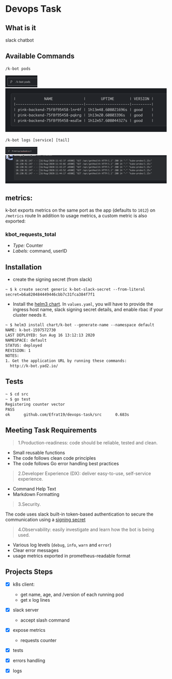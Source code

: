 # Devops Task

## What is it

slack chatbot

## Available Commands

```console
/k-bot pods
```
<img src="./resources/pods-command.png"  width="100"> 
<img src="./resources/pods-response.png"  width="600"> 

```console
/k-bot logs [service] [tail]
```
<img src="./resources/logs-command.png"  width="100"> 
<img src="./resources/logs-response.png"  width="600"> 

## metrics:

k-bot exports metrics on the same port as the app (defaults to `1012`) on `/metrics` route
In addition to usage metrics, a custom metric is also exported:
### kbot_requests_total
- *Type:* Counter
- *Labels:* command, userID

## Installation 
- create the signing secret (from slack)
```console
~ $ k create secret generic k-bot-slack-secret --from-literal secret=b6a820484449446cbb7c31fca384f7f1 
```
- Install the [helm3 chart](./chart). In `values.yaml`, you will have to provide the ingress host name, slack signing secret details, and enable rbac if your cluster needs it.
```console
~ $ helm3 install chart/k-bot --generate-name --namespace default
NAME: k-bot-1597572730
LAST DEPLOYED: Sun Aug 16 13:12:13 2020
NAMESPACE: default
STATUS: deployed
REVISION: 1
NOTES:
1. Get the application URL by running these commands:
  http://k-bot.yad2.io/

```
## Tests
```console
~ $ cd src
~ $ go test
Registering counter vector
PASS
ok      github.com/Efrat19/devops-task/src      0.683s
```

## Meeting Task Requirements
> 1.Production-readiness: code should be reliable, tested and clean.

- Small reusable functions
- The code follows clean code principles  
- The code follows Go error handling best practices

> 2.Developer Experience (DX): deliver easy-to-use, self-service experience.
- Command Help Text
- Markdown Formatting

> 3.Security.

The code uses slack built-in token-based authentication to secure the communication using a [signing secret](https://api.slack.com/authentication/verifying-requests-from-slack#about)

>4.Observability: easily investigate and learn how the bot is being used.
- Various log levels (`debug`, `info`, `warn` and `error`)
- Clear error messages
- usage metrics exported in prometheus-readable format

## Projects Steps
- [X] k8s client: 
  - get name, age, and /version of each running pod
  - get x log lines
- [X] slack server
  - accept slash command
- [X] expose metrics
  - requests counter
- [X] tests
- [X] errors handling
- [X] logs

